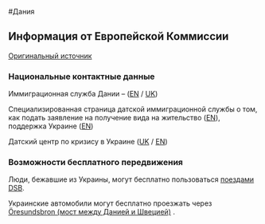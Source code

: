 #Дания

## Информация от Европейской Коммиссии

[Оригинальный источник](https://ec.europa.eu/info/strategy/priorities-2019-2024/stronger-europe-world/eu-solidarity-ukraine/eu-assistance-ukraine/information-people-fleeing-war-ukraine_ru)

### Национальные контактные данные

Иммиграционная служба Дании – ([EN](https://www.nyidanmark.dk/en-GB/Words-and-concepts/F%C3%A6lles/Information-to-Ukrainian-citizens) / [UK](https://www.nyidanmark.dk/de-DE/Words%20and%20Concepts%20Front%20Page/Shared/Information%20Ukraine))

Специализированная страница датской иммиграционной службы о том, как подать заявление на получение вида на жительство ([EN](https://www.nyidanmark.dk/en-GB/Words-and-concepts/F%C3%A6lles/Information-to-Ukrainian-citizens)), поддержка Украине ([EN](https://um.dk/en/danida/countries-and-regions/ukraine))

Датский центр по кризису в Украине ([UK](https://en.kriseinformation.dk/%d1%83%d0%ba%d1%80%d0%b0%d1%97%d0%bd%d1%81%d1%8c%d0%ba%d0%b8%d0%b9) / [EN](https://en.kriseinformation.dk/for-ukrainians))

### Возможности бесплатного передвижения

Люди, бежавшие из Украины, могут бесплатно пользоваться [поездами DSB](https://www.dsb.dk/eng-ukraine/).

Украинские автомобили могут бесплатно проезжать через [Öresundsbron (мост между Данией и Швецией)](https://news.cision.com/dk/oresundsbro-konsortiet/r/oresundsbron-hjaelper-flygtninge-fra-ukraine,c3516509) .
